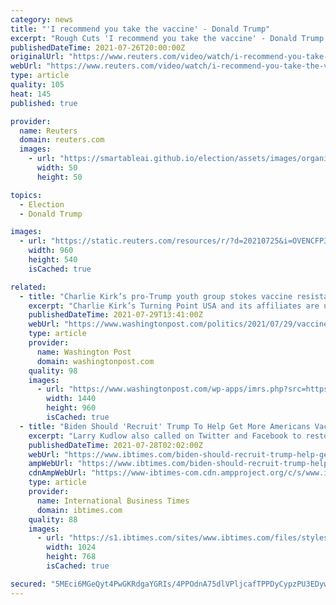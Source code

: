 ```yaml
---
category: news
title: "'I recommend you take the vaccine' - Donald Trump"
excerpt: "Rough Cuts 'I recommend you take the vaccine' - Donald Trump. Posted . Former U.S. President Donald Trump on Saturday in Arizona called on American's to get the COVID-19 vaccine s"
publishedDateTime: 2021-07-26T20:00:00Z
originalUrl: "https://www.reuters.com/video/watch/i-recommend-you-take-the-vaccine-donald-idOVENCFP3Z"
webUrl: "https://www.reuters.com/video/watch/i-recommend-you-take-the-vaccine-donald-idOVENCFP3Z"
type: article
quality: 105
heat: 145
published: true

provider:
  name: Reuters
  domain: reuters.com
  images:
    - url: "https://smartableai.github.io/election/assets/images/organizations/reuters.com-50x50.jpg"
      width: 50
      height: 50

topics:
  - Election
  - Donald Trump

images:
  - url: "https://static.reuters.com/resources/r/?d=20210725&i=OVENCFP3Z&r=OVENCFP3Z&t=2"
    width: 960
    height: 540
    isCached: true

related:
  - title: "Charlie Kirk’s pro-Trump youth group stokes vaccine resistance as covid surges again"
    excerpt: "Charlie Kirk’s Turning Point USA and its affiliates are urging students to resist mandates and spreading baseless claims about “medical raids,” part of a bid for donations."
    publishedDateTime: 2021-07-29T13:41:00Z
    webUrl: "https://www.washingtonpost.com/politics/2021/07/29/vaccine-mandates-charlie-kirk-tpusa/"
    type: article
    provider:
      name: Washington Post
      domain: washingtonpost.com
    quality: 98
    images:
      - url: "https://www.washingtonpost.com/wp-apps/imrs.php?src=https://arc-anglerfish-washpost-prod-washpost.s3.amazonaws.com/public/TIVJHDHUOYI6VN4WFXIJSYTETQ.jpg&w=1440"
        width: 1440
        height: 960
        isCached: true
  - title: "Biden Should 'Recruit' Trump To Help Get More Americans Vaccinated: Kudlow"
    excerpt: "Larry Kudlow also called on Twitter and Facebook to restore Trump's access to his social media accounts, which were suspended following the deadly Capitol riot."
    publishedDateTime: 2021-07-28T02:02:00Z
    webUrl: "https://www.ibtimes.com/biden-should-recruit-trump-help-get-more-americans-vaccinated-kudlow-3260999"
    ampWebUrl: "https://www.ibtimes.com/biden-should-recruit-trump-help-get-more-americans-vaccinated-kudlow-3260999?amp=1"
    cdnAmpWebUrl: "https://www-ibtimes-com.cdn.ampproject.org/c/s/www.ibtimes.com/biden-should-recruit-trump-help-get-more-americans-vaccinated-kudlow-3260999?amp=1"
    type: article
    provider:
      name: International Business Times
      domain: ibtimes.com
    quality: 88
    images:
      - url: "https://s1.ibtimes.com/sites/www.ibtimes.com/files/styles/full/public/2021/01/08/president-donald-trump-announced-he-will-not-attend.jpg"
        width: 1024
        height: 768
        isCached: true

secured: "5MEci6MGeQyt4PwGKRdgaYGRIs/4PPOdnA75dlVPljcafTPPDyCypzPU3EDyw9kYFnf3g+AA4NOvWd2BK2o/XqwbJ9ZHdfrKBsf42A9vz9Wc94xAFeUmy2nbwudZjoq1CJRXSC7tEJmT6Me5d6eGjwP4j9ihwMC2J0eDnluLNSgOQ9wv83+K2/SiI8zkiurX5EM28KFuDoRPt6dUfNv76nvPfSef+0KXpWSzf25bXgsOI5cfvTB3+0SD0tLYCP8qrcdlHAuPgJOou5FUGLJk+MC76KCOfoUYE077RsrR6DtVHOEHwyrNl1A7R5hOiD7LCGPV6GL/5gbN7fda9P9cB6FCmgcRuEIKrFsNK77Erk4=;koPElViO7D81dLcGUHxt6Q=="
---
```


